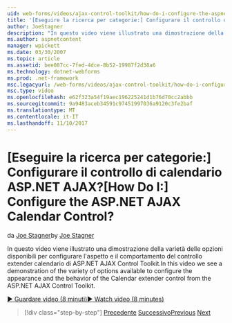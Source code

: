 ```yaml
---
uid: web-forms/videos/ajax-control-toolkit/how-do-i-configure-the-aspnet-ajax-calendar-control
title: '[Eseguire la ricerca per categorie:] Configurare il controllo di calendario ASP.NET AJAX? | Microsoft Docs'
author: JoeStagner
description: "In questo video viene illustrato una dimostrazione della varietà delle opzioni disponibili per configurare l'aspetto e il comportamento del controllo calendario extender da t..."
ms.author: aspnetcontent
manager: wpickett
ms.date: 03/30/2007
ms.topic: article
ms.assetid: bee087cc-7fed-4dce-8b52-19987f2d38a6
ms.technology: dotnet-webforms
ms.prod: .net-framework
msc.legacyurl: /web-forms/videos/ajax-control-toolkit/how-do-i-configure-the-aspnet-ajax-calendar-control
msc.type: video
ms.openlocfilehash: e62f323a54f19aec196225241d1b76d70cc2abbb
ms.sourcegitcommit: 9a9483aceb34591c97451997036a9120c3fe2baf
ms.translationtype: MT
ms.contentlocale: it-IT
ms.lasthandoff: 11/10/2017
---
```

<a name="how-do-i-configure-the-aspnet-ajax-calendar-control"></a><span data-ttu-id="67422-104">[Eseguire la ricerca per categorie:] Configurare il controllo di calendario ASP.NET AJAX?</span><span class="sxs-lookup"><span data-stu-id="67422-104">[How Do I:] Configure the ASP.NET AJAX Calendar Control?</span></span>
====================
<span data-ttu-id="67422-105">da [Joe Stagner](https://github.com/JoeStagner)</span><span class="sxs-lookup"><span data-stu-id="67422-105">by [Joe Stagner](https://github.com/JoeStagner)</span></span>

<span data-ttu-id="67422-106">In questo video viene illustrato una dimostrazione della varietà delle opzioni disponibili per configurare l'aspetto e il comportamento del controllo extender calendario di ASP.NET AJAX Control Toolkit.</span><span class="sxs-lookup"><span data-stu-id="67422-106">In this video we see a demonstration of the variety of options available to configure the appearance and the behavior of the Calendar extender control from the ASP.NET AJAX Control Toolkit.</span></span>

[<span data-ttu-id="67422-107">&#9654; Guardare video (8 minuti)</span><span class="sxs-lookup"><span data-stu-id="67422-107">&#9654; Watch video (8 minutes)</span></span>](https://channel9.msdn.com/Blogs/ASP-NET-Site-Videos/how-do-i-configure-the-aspnet-ajax-calendar-control)

>[!div class="step-by-step"]
<span data-ttu-id="67422-108">[Precedente](how-do-i-use-the-aspnet-ajax-autocomplete-control.md)
[Successivo](how-do-i-use-the-aspnet-ajax-dropdown-control.md)</span><span class="sxs-lookup"><span data-stu-id="67422-108">[Previous](how-do-i-use-the-aspnet-ajax-autocomplete-control.md)
[Next](how-do-i-use-the-aspnet-ajax-dropdown-control.md)</span></span>
